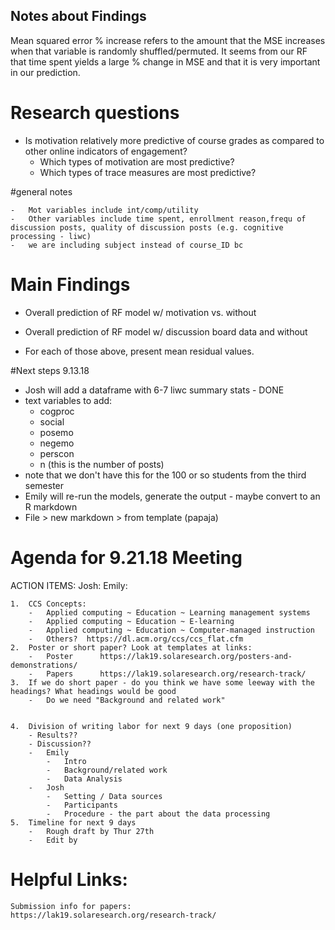 ## Notes about Findings

Mean squared error % increase refers to the amount that the MSE increases when that variable is randomly shuffled/permuted. It seems from our RF that time spent yields a large % change in MSE and that it is very important in our prediction.

# Research questions

-   Is motivation relatively more predictive of course grades as compared to other online indicators of engagement?
    -   Which types of motivation are most predictive?
    -   Which types of trace measures are most predictive?

#general notes

    -   Mot variables include int/comp/utility
    -   Other variables include time spent, enrollment reason,frequ of discussion posts, quality of discussion posts (e.g. cognitive processing - liwc)
    -   we are including subject instead of course_ID bc 

# Main Findings

-   Overall prediction of RF model w/ motivation vs. without
-   Overall prediction of RF model w/ discussion board data and without

-   For each of those above, present mean residual values.

#Next steps 9.13.18
-   Josh will add a dataframe with 6-7 liwc summary stats - DONE
- text variables to add:
  - cogproc
  - social
  - posemo
  - negemo
  - perscon
  - n (this is the number of posts)
- note that we don't have this for the 100 or so students from the third semester
-   Emily will re-run the models, generate the output - maybe convert to an R markdown
-   File > new markdown > from template (papaja)

# Agenda for 9.21.18 Meeting
ACTION ITEMS:
    Josh:
    Emily:

    1.  CCS Concepts: 
        -   Applied computing ~ Education ~ Learning management systems
        -   Applied computing ~ Education ~ E-learning
        -   Applied computing ~ Education ~ Computer-managed instruction
        -   Others?  https://dl.acm.org/ccs/ccs_flat.cfm
    2.  Poster or short paper? Look at templates at links:
        -   Poster      https://lak19.solaresearch.org/posters-and-demonstrations/ 
        -   Papers      https://lak19.solaresearch.org/research-track/
    3.  If we do short paper - do you think we have some leeway with the headings? What headings would be good
        -   Do we need "Background and related work"
        
        
    4.  Division of writing labor for next 9 days (one proposition)
        - Results??
        - Discussion??
        -   Emily
            -   Intro
            -   Background/related work
            -   Data Analysis
        -   Josh
            -   Setting / Data sources
            -   Participants
            -   Procedure - the part about the data processing
    5.  Timeline for next 9 days
        -   Rough draft by Thur 27th
        -   Edit by 
    
    
# Helpful Links:
    Submission info for papers:    https://lak19.solaresearch.org/research-track/